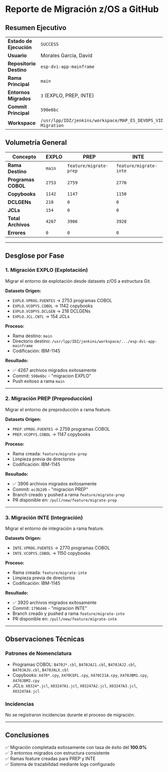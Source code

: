 # Reporte de Migración z/OS a GitHub

## Resumen Ejecutivo

|  |  |
|---------|-------|
| **Estado de Ejecución** | `SUCCESS` |
| **Usuario** | Morales Garcia, David |
| **Repositorio Destino** | `esp-dvi-app-mainframe` |
| **Rama Principal** | `main` |
| **Entornos Migrados** | `3` (EXPLO, PREP, INTE) |
| **Commit Principal** | `590e6bc` |
| **Workspace** | `/usr/lpp/IDZ/jenkins/workspace/MAP_ES_DEVOPS_VIDA/zOS-Migration` |

## Volumetría General

| Concepto | EXPLO | PREP | INTE |
|----------|------|------|------|
| **Rama Destino** | `main` | `feature/migrate-prep` | `feature/migrate-inte` |
| **Programas COBOL** | `2753` | `2759` | `2770` |
| **Copybooks** | `1142` | `1147` | `1150` |
| **DCLGENs** | `218` | `0` | `0` |
| **JCLs** | `154` | `0` | `0` |
| **Total Archivos** | `4267` | `3906` | `3920` |
| **Errores** | `0` | `0` | `0` |

---

## Desglose por Fase

### 1. Migración EXPLO (Explotación)

Migrar el entorno de explotación desde datasets z/OS a estructura Git.

**Datasets Origen:**
- `EXPLO.VPROG.FUENTES` → 2753 programas COBOL
- `EXPLO.VCOPYS.COBOL` → 1142 copybooks
- `EXPLO.VCOPYS.DCLGEN` → 218 DCLGENs
- `EXPLO.JCL.CNTL` → 154 JCLs

**Proceso:**
- Rama destino: `main`
- Directorio destino: `/usr/lpp/IDZ/jenkins/workspace/.../esp-dvi-app-mainframe`
- Codificación: IBM-1145

**Resultado:**
- ✅ 4267 archivos migrados exitosamente
- Commit: `590e6bc` - "migracion EXPLO"
- Push exitoso a rama `main`

---

### 2. Migración PREP (Preproducción)

Migrar el entorno de preproducción a rama feature.

**Datasets Origen:**
- `PREP.VPROG.FUENTES` → 2759 programas COBOL
- `PREP.VCOPYS.COBOL` → 1147 copybooks

**Proceso:**
- Rama creada: `feature/migrate-prep`
- Limpieza previa de directorios
- Codificación: IBM-1145

**Resultado:**
- ✅ 3906 archivos migrados exitosamente
- Commit: `ec3b2d9` - "migracion PREP"
- Branch creado y pushed a rama `feature/migrate-prep`
- PR disponible en: `/pull/new/feature/migrate-prep`

---

### 3. Migración INTE (Integración)

Migrar el entorno de integración a rama feature.

**Datasets Origen:**
- `INTE.VPROG.FUENTES` → 2770 programas COBOL
- `INTE.VCOPYS.COBOL` → 1150 copybooks

**Proceso:**
- Rama creada: `feature/migrate-inte`
- Limpieza previa de directorios
- Codificación: IBM-1145

**Resultado:**
- ✅ 3920 archivos migrados exitosamente
- Commit: `1796d46` - "migracion INTE"
- Branch creado y pushed a rama `feature/migrate-inte`
- PR disponible en: `/pull/new/feature/migrate-inte`

---

## Observaciones Técnicas

### Patrones de Nomenclatura
- Programas COBOL: `B470J*.cbl`, `B470JAJ1.cbl`, `B470JAJ2.cbl`, `B470JAJU.cbl`, `B470JALX.cbl`
- Copybooks: `X470*.cpy`, `X470CDFL.cpy`, `X470CI1A.cpy`, `X470JBM1.cpy`, `X470JBM2.cpy`
- JCLs: `X0324*.jcl`, `X03247A1.jcl`, `X03247A2.jcl`, `X03247A3.jcl`, `X03247A4.jcl`

### Incidencias
No se registraron incidencias durante el proceso de migración.


---

## Conclusiones

✅ Migración completada exitosamente con tasa de éxito del **100.0%**  
✅ 3 entornos migrados con estructura consistente  
✅ Ramas feature creadas para PREP y INTE  
✅ Sistema de trazabilidad mediante logs configurado  
